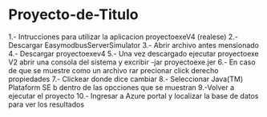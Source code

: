 # Proyecto-de-Titulo


1.- Intrucciones para utilizar la aplicacion proyectoexeV4  (realese)
2.- Descargar EasymodbusServerSimulator 
3.- Abrir archivo antes mensionado 
4.- Descargar proyectoexev4
5.- Una vez descargado ejecutar proyectoexe V2 abrir una consola del sistema y excribir -jar proyectoexe.jer
6.- En caso de que se muestre como un archivo rar precionar click derecho propiedades 
7.- Clickear donde dice cambiar 
8.- Seleccionar Java(TM) Plataform SE b dentro de las opcciones que se muestran 
9.-Volver a ejecutar el proyecto 
10.- Ingresar a Azure portal y localizar la base de datos para ver los resultados 

